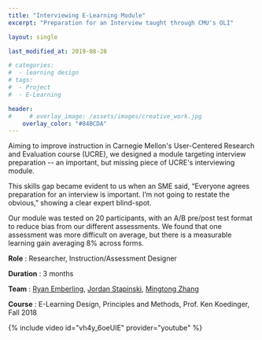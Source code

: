 ```yaml
---
title: "Interviewing E-Learning Module"
excerpt: "Preparation for an Interview taught through CMU's OLI"

layout: single

last_modified_at: 2019-08-28

# categories:
#  - learning design
# tags: 
#  - Project
#  - E-Learning

header:
#     # overlay_image: /assets/images/creative_work.jpg
    overlay_color: "#84BCDA"
---
```

Aiming to improve instruction in Carnegie Mellon's User-Centered Research and Evaluation course (UCRE), we designed a module targeting interview preparation -- an important, but missing piece of UCRE's interviewing module. 

This skills gap became evident to us when an SME said, “Everyone agrees preparation for an interview is important. I’m not going to restate the obvious,” showing a clear expert blind-spot.

Our module was tested on 20 participants, with an A/B pre/post test format to reduce bias from our different assessments. We found that one assessment was more difficult on average, but there is a measurable learning gain averaging 8% across forms.

**Role** : Researcher, Instruction/Assessment Designer

**Duration** : 3 months

**Team** : [Ryan Emberling](https://emberling.education/#/about), [Jordan Stapinski](https://www.linkedin.com/in/jordan-stapinski-93712b100/), [Mingtong Zhang](https://www.linkedin.com/in/mingtong-zhang/)

**Course** : E-Learning Design, Principles and Methods, Prof. Ken Koedinger, Fall 2018

{% include video id="vh4y_6oeUIE" provider="youtube" %}
